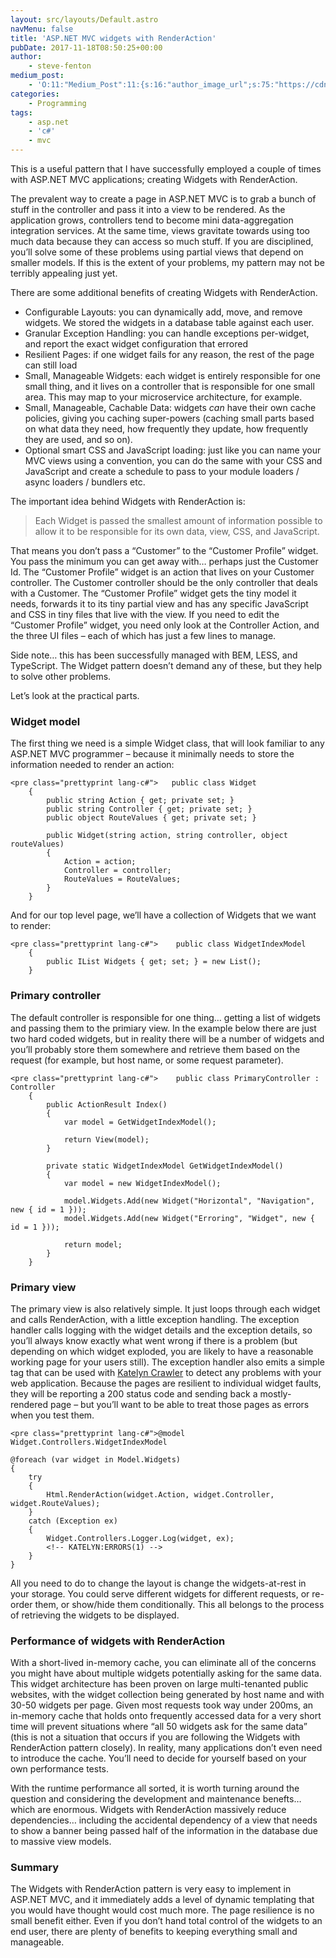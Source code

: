 ```yaml
---
layout: src/layouts/Default.astro
navMenu: false
title: 'ASP.NET MVC widgets with RenderAction'
pubDate: 2017-11-18T08:50:25+00:00
author:
    - steve-fenton
medium_post:
    - 'O:11:"Medium_Post":11:{s:16:"author_image_url";s:75:"https://cdn-images-1.medium.com/fit/c/400/400/1*eXkhfEuF41g5W_xnc_ydLA.jpeg";s:10:"author_url";s:38:"https://medium.com/@steve.fenton.co.uk";s:11:"byline_name";N;s:12:"byline_email";N;s:10:"cross_link";s:3:"yes";s:2:"id";s:12:"dec1e7fccd4c";s:21:"follower_notification";s:3:"yes";s:7:"license";s:19:"all-rights-reserved";s:14:"publication_id";s:2:"-1";s:6:"status";s:5:"draft";s:3:"url";s:51:"https://medium.com/@steve.fenton.co.uk/dec1e7fccd4c";}'
categories:
    - Programming
tags:
    - asp.net
    - 'c#'
    - mvc
---
```


This is a useful pattern that I have successfully employed a couple of times with ASP.NET MVC applications; creating Widgets with RenderAction.

The prevalent way to create a page in ASP.NET MVC is to grab a bunch of stuff in the controller and pass it into a view to be rendered. As the application grows, controllers tend to become mini data-aggregation integration services. At the same time, views gravitate towards using too much data because they can access so much stuff. If you are disciplined, you’ll solve some of these problems using partial views that depend on smaller models. If this is the extent of your problems, my pattern may not be terribly appealing just yet.

There are some additional benefits of creating Widgets with RenderAction.

- Configurable Layouts: you can dynamically add, move, and remove widgets. We stored the widgets in a database table against each user.
- Granular Exception Handling: you can handle exceptions per-widget, and report the exact widget configuration that errored
- Resilient Pages: if one widget fails for any reason, the rest of the page can still load
- Small, Manageable Widgets: each widget is entirely responsible for one small thing, and it lives on a controller that is responsible for one small area. This may map to your microservice architecture, for example.
- Small, Manageable, Cachable Data: widgets *can* have their own cache policies, giving you caching super-powers (caching small parts based on what data they need, how frequently they update, how frequently they are used, and so on).
- Optional smart CSS and JavaScript loading: just like you can name your MVC views using a convention, you can do the same with your CSS and JavaScript and create a schedule to pass to your module loaders / async loaders / bundlers etc.

The important idea behind Widgets with RenderAction is:

> Each Widget is passed the smallest amount of information possible to allow it to be responsible for its own data, view, CSS, and JavaScript.

That means you don’t pass a “Customer” to the “Customer Profile” widget. You pass the minimum you can get away with… perhaps just the Customer Id. The “Customer Profile” widget is an action that lives on your Customer controller. The Customer controller should be the only controller that deals with a Customer. The “Customer Profile” widget gets the tiny model it needs, forwards it to its tiny partial view and has any specific JavaScript and CSS in tiny files that live with the view. If you need to edit the “Customer Profile” widget, you need only look at the Controller Action, and the three UI files – each of which has just a few lines to manage.

Side note… this has been successfully managed with BEM, LESS, and TypeScript. The Widget pattern doesn’t demand any of these, but they help to solve other problems.

Let’s look at the practical parts.

### Widget model

The first thing we need is a simple Widget class, that will look familiar to any ASP.NET MVC programmer – because it minimally needs to store the information needed to render an action:

```
<pre class="prettyprint lang-c#">   public class Widget
    {
        public string Action { get; private set; }
        public string Controller { get; private set; }
        public object RouteValues { get; private set; }

        public Widget(string action, string controller, object routeValues)
        {
            Action = action;
            Controller = controller;
            RouteValues = RouteValues;
        }
    }
```
And for our top level page, we’ll have a collection of Widgets that we want to render:

```
<pre class="prettyprint lang-c#">    public class WidgetIndexModel
    {
        public IList Widgets { get; set; } = new List();
    }
```
### Primary controller

The default controller is responsible for one thing… getting a list of widgets and passing them to the primiary view. In the example below there are just two hard coded widgets, but in reality there will be a number of widgets and you’ll probably store them somewhere and retrieve them based on the request (for example, but host name, or some request parameter).

```
<pre class="prettyprint lang-c#">    public class PrimaryController : Controller
    {
        public ActionResult Index()
        {
            var model = GetWidgetIndexModel();

            return View(model);
        }

        private static WidgetIndexModel GetWidgetIndexModel()
        {
            var model = new WidgetIndexModel();

            model.Widgets.Add(new Widget("Horizontal", "Navigation", new { id = 1 }));
            model.Widgets.Add(new Widget("Erroring", "Widget", new { id = 1 }));

            return model;
        }
    }
```
### Primary view

The primary view is also relatively simple. It just loops through each widget and calls RenderAction, with a little exception handling. The exception handler calls logging with the widget details and the exception details, so you’ll always know exactly what went wrong if there is a problem (but depending on which widget exploded, you are likely to have a reasonable working page for your users still). The exception handler also emits a simple tag that can be used with [Katelyn Crawler](https://github.com/Steve-Fenton/Katelyn) to detect any problems with your web application. Because the pages are resilient to individual widget faults, they will be reporting a 200 status code and sending back a mostly-rendered page – but you’ll want to be able to treat those pages as errors when you test them.

```
<pre class="prettyprint lang-c#">@model Widget.Controllers.WidgetIndexModel
    
@foreach (var widget in Model.Widgets)
{
    try
    {
        Html.RenderAction(widget.Action, widget.Controller, widget.RouteValues);
    }
    catch (Exception ex)
    {
        Widget.Controllers.Logger.Log(widget, ex);
        <!-- KATELYN:ERRORS(1) -->
    }
}
```
All you need to do to change the layout is change the widgets-at-rest in your storage. You could serve different widgets for different requests, or re-order them, or show/hide them conditionally. This all belongs to the process of retrieving the widgets to be displayed.

### Performance of widgets with RenderAction

With a short-lived in-memory cache, you can eliminate all of the concerns you might have about multiple widgets potentially asking for the same data. This widget architecture has been proven on large multi-tenanted public websites, with the widget collection being generated by host name and with 30-50 widgets per page. Given most requests took way under 200ms, an in-memory cache that holds onto frequently accessed data for a very short time will prevent situations where “all 50 widgets ask for the same data” (this is not a situation that occurs if you are following the Widgets with RenderAction pattern closely). In reality, many applications don’t even need to introduce the cache. You’ll need to decide for yourself based on your own performance tests.

With the runtime performance all sorted, it is worth turning around the question and considering the development and maintenance benefts… which are enormous. Widgets with RenderAction massively reduce dependencies… including the accidental dependency of a view that needs to show a banner being passed half of the information in the database due to massive view models.

### Summary

The Widgets with RenderAction pattern is very easy to implement in ASP.NET MVC, and it immediately adds a level of dynamic templating that you would have thought would cost much more. The page resilience is no small benefit either. Even if you don’t hand total control of the widgets to an end user, there are plenty of benefits to keeping everything small and manageable.